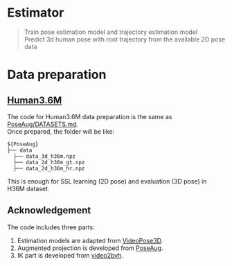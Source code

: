 # Estimator

> Train pose estimation model and trajectory estimation model \
> Predict 3d human pose with root trajectory from the available 2D pose data

# Data preparation
## [Human3.6M](http://vision.imar.ro/human3.6m/)
The code for Human3.6M data preparation is the same as [PoseAug/DATASETS.md](https://github.com/jfzhang95/PoseAug/blob/main/DATASETS.md). \
Once prepared, the folder will be like:
```
${PoseAug}
├── data
  ├── data_3d_h36m.npz
  ├── data_2d_h36m_gt.npz
  ├── data_2d_h36m_hr.npz
```
This is enough for SSL learning (2D pose) and evaluation (3D pose) in H36M dataset.


## Acknowledgement

The code includes three parts:
1) Estimation models are adapted from [VideoPose3D](https://github.com/facebookresearch/VideoPose3D).
2) Augmented projection is developed from [PoseAug](https://github.com/jfzhang95/PoseAug).
3) IK part is developed from [video2bvh](https://github.com/KevinLTT/video2bvh).
